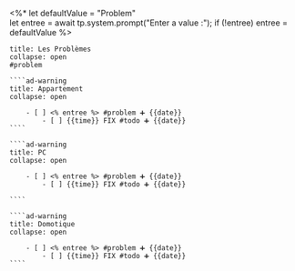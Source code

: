  <%*
let defaultValue = "Problem"  
let entree = await tp.system.prompt("Enter a value :");
if (!entree) entree = defaultValue
%>
`````ad-danger
title: Les Problèmes
collapse: open
#problem

````ad-warning
title: Appartement
collapse: open

	- [ ] <% entree %> #problem ➕ {{date}}  
		- [ ] {{time}} FIX #todo ➕ {{date}}  
````

````ad-warning
title: PC
collapse: open

	- [ ] <% entree %> #problem ➕ {{date}}  
		- [ ] {{time}} FIX #todo ➕ {{date}}  

````

````ad-warning
title: Domotique
collapse: open

	- [ ] <% entree %> #problem ➕ {{date}}  
		- [ ] {{time}} FIX #todo ➕ {{date}}  
````

`````
